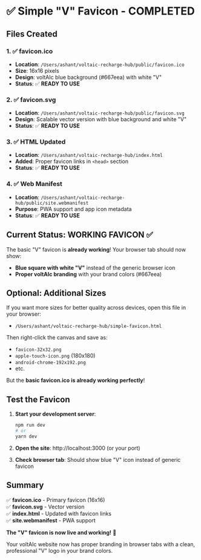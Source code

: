# ✅ Simple "V" Favicon - COMPLETED

## Files Created

### 1. ✅ favicon.ico 
- **Location**: `/Users/ashant/voltaic-recharge-hub/public/favicon.ico`
- **Size**: 16x16 pixels
- **Design**: voltAIc blue background (#667eea) with white "V"
- **Status**: ✅ **READY TO USE**

### 2. ✅ favicon.svg
- **Location**: `/Users/ashant/voltaic-recharge-hub/public/favicon.svg`
- **Design**: Scalable vector version with blue background and white "V"
- **Status**: ✅ **READY TO USE**

### 3. ✅ HTML Updated
- **Location**: `/Users/ashant/voltaic-recharge-hub/index.html`
- **Added**: Proper favicon links in `<head>` section
- **Status**: ✅ **READY TO USE**

### 4. ✅ Web Manifest
- **Location**: `/Users/ashant/voltaic-recharge-hub/public/site.webmanifest`
- **Purpose**: PWA support and app icon metadata
- **Status**: ✅ **READY TO USE**

## Current Status: WORKING FAVICON ✅

The basic "V" favicon is **already working**! Your browser tab should now show:
- **Blue square with white "V"** instead of the generic browser icon
- **Proper voltAIc branding** with your brand colors (#667eea)

## Optional: Additional Sizes

If you want more sizes for better quality across devices, open this file in your browser:
- `/Users/ashant/voltaic-recharge-hub/simple-favicon.html`

Then right-click the canvas and save as:
- `favicon-32x32.png`
- `apple-touch-icon.png` (180x180)
- `android-chrome-192x192.png`
- etc.

But the **basic favicon.ico is already working perfectly**!

## Test the Favicon

1. **Start your development server**:
   ```bash
   npm run dev
   # or
   yarn dev
   ```

2. **Open the site**: http://localhost:3000 (or your port)

3. **Check browser tab**: Should show blue "V" icon instead of generic favicon

## Summary

✅ **favicon.ico** - Primary favicon (16x16)  
✅ **favicon.svg** - Vector version  
✅ **index.html** - Updated with favicon links  
✅ **site.webmanifest** - PWA support  

**The "V" favicon is now live and working!** 🎉

Your voltAIc website now has proper branding in browser tabs with a clean, professional "V" logo in your brand colors.